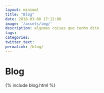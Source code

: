 ```yaml
---
layout: minimal
title: "Blog"
date: 2018-03-08 17:12:08
image: '/assets/img/'
description: algumas coisas que tenho dito
tags:
categories:
twitter_text:
permalink: /blog/
---
```

# Blog
{% include blog.html %}